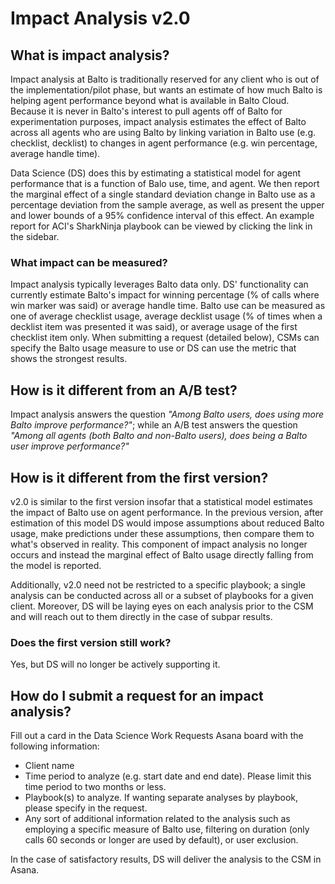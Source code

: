 # Impact Analysis v2.0
## What is impact analysis?
Impact analysis at Balto is traditionally reserved for any client who is out of the implementation/pilot phase, but wants an estimate
of how much Balto is helping agent performance beyond what is available in Balto Cloud. Because it is never in Balto's interest
to pull agents off of Balto for experimentation purposes, impact analysis estimates the effect of Balto across all
agents who are using Balto by linking variation in Balto use (e.g. checklist, decklist) to changes in agent performance (e.g. win percentage,
average handle time).

Data Science (DS) does this by estimating a statistical model for agent performance that is a function of Balo use, time, and agent. 
We then report the marginal effect of a single standard deviation change in Balto use as a percentage deviation from the sample average, as well as present
the upper and lower bounds of a 95% confidence interval of this effect. An example report for ACI's SharkNinja playbook 
can be viewed by clicking the link in the sidebar. 

### What impact can be measured?
Impact analysis typically leverages Balto data only. DS' functionality can currently estimate Balto's impact
for winning percentage (% of calls where win marker was said) or average handle time. Balto use can be measured as one of average checklist usage,
average decklist usage (% of times when a decklist item was presented it was said), or average usage of the first checklist
item only. When submitting a request (detailed below), CSMs can specify the Balto usage measure to use or DS
can use the metric that shows the strongest results.
## How is it different from an A/B test?
Impact analysis answers the question *"Among Balto users, does using more Balto improve performance?"*; while an A/B test
answers the question *"Among all agents (both Balto and non-Balto users), does being a Balto user improve performance?"*
## How is it different from the first version?
v2.0 is similar to the first version insofar that a statistical model estimates the impact of Balto use
on agent performance. In the previous version, after estimation of this model DS would impose assumptions about reduced Balto usage,
make predictions under these assumptions, then compare them to what's observed in reality. 
This component of impact analysis no longer occurs and instead the marginal effect of Balto usage directly falling from 
the model is reported. 

Additionally, v2.0 need not be restricted to a specific playbook; a single analysis can be conducted across all
or a subset of playbooks for a given client. Moreover, DS will be laying eyes on each analysis prior to the CSM and will reach
out to them directly in the case of subpar results. 
### Does the first version still work?
Yes, but DS will no longer be actively supporting it. 
## How do I submit a request for an impact analysis?
Fill out a card in the Data Science Work Requests Asana board with the following information:

- Client name 
- Time period to analyze (e.g. start date and end date). Please limit this time period to two months or less. 
- Playbook(s) to analyze. If wanting separate analyses by playbook, please specify in the request. 
- Any sort of additional information related to the analysis such as employing a specific measure of Balto use, filtering on duration (only calls 60 seconds or longer are used by default),
or user exclusion.

In the case of satisfactory results, DS will deliver the analysis to the CSM in Asana. 

